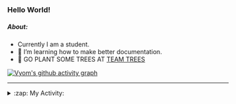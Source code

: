 ### Hello World!

##### About:
- Currently I am a student.
- 🌱 I’m learning how to make better documentation.
- 🌱 GO PLANT SOME TREES AT [TEAM TREES](https://teamtrees.org/)

[![Vyom's github activity graph](https://activity-graph.herokuapp.com/graph?username=Vyvy-vi)](https://github.com/ashutosh00710/github-readme-activity-graph)

---
<details>
  <summary>:zap: My Activity:</summary>
  
<!--START_SECTION:waka-->
![Code Time](http://img.shields.io/badge/Code%20Time-927%20hrs%2036%20mins-blue)

**I'm a Night 🦉** 

```text
🌞 Morning    93 commits     ███░░░░░░░░░░░░░░░░░░░░░░   13.34% 
🌆 Daytime    169 commits    ██████░░░░░░░░░░░░░░░░░░░   24.25% 
🌃 Evening    230 commits    ████████░░░░░░░░░░░░░░░░░   33.0% 
🌙 Night      205 commits    ███████░░░░░░░░░░░░░░░░░░   29.41%

```
📅 **I'm Most Productive on Sunday** 

```text
Monday       101 commits    ███░░░░░░░░░░░░░░░░░░░░░░   14.49% 
Tuesday      113 commits    ████░░░░░░░░░░░░░░░░░░░░░   16.21% 
Wednesday    89 commits     ███░░░░░░░░░░░░░░░░░░░░░░   12.77% 
Thursday     101 commits    ███░░░░░░░░░░░░░░░░░░░░░░   14.49% 
Friday       103 commits    ███░░░░░░░░░░░░░░░░░░░░░░   14.78% 
Saturday     73 commits     ██░░░░░░░░░░░░░░░░░░░░░░░   10.47% 
Sunday       117 commits    ████░░░░░░░░░░░░░░░░░░░░░   16.79%

```


📊 **This Week I Spent My Time On** 

```text
🔥 Editors: 
VS Code                  11 hrs 59 mins      █████████████████████████   100.0%

🐱‍💻 Projects: 
github-readme-youtube-car4 hrs 25 mins       █████████░░░░░░░░░░░░░░░░   36.91% 
CSF                      4 hrs 22 mins       █████████░░░░░░░░░░░░░░░░   36.49% 
file-utils               1 hr 7 mins         ██░░░░░░░░░░░░░░░░░░░░░░░   9.32% 
TEA-onboarding-bot       44 mins             █░░░░░░░░░░░░░░░░░░░░░░░░   6.22% 
praise                   40 mins             █░░░░░░░░░░░░░░░░░░░░░░░░   5.68%

```


 Last Updated on 19/10/2022 06:28:55 UTC
<!--END_SECTION:waka-->
</details>
